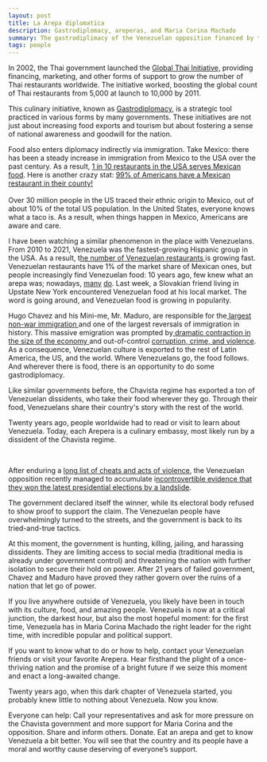 ```yaml
---
layout: post
title: La Arepa diplomatica
description: Gastrodiplomacy, areperas, and Maria Corina Machado
summary: The gastrodiplimacy of the Venezuelan opposition financed by the Chavista government.
tags: people
---
```



In 2002, the Thai government launched the [Global Thai Initiative,](https://en.wikipedia.org/wiki/Thai_cuisine#Culinary_diplomacy) providing financing, marketing, and other forms of support to grow the number of Thai restaurants worldwide. The initiative worked, boosting the global count of Thai restaurants from 5,000 at launch to 10,000 by 2011.

This culinary initiative, known as [Gastrodiplomacy](https://en.wikipedia.org/wiki/Culinary_diplomacy), is a strategic tool practiced in various forms by many governments. These initiatives are not just about increasing food exports and tourism but about fostering a sense of national awareness and goodwill for the nation. 

Food also enters diplomacy indirectly via immigration. Take Mexico: there has been a steady increase in immigration from Mexico to the USA over the past century. As a result, [1 in 10 restaurants in the USA serves Mexican food](https://www.pewresearch.org/short-reads/2024/01/11/about-1-in-10-restaurants-in-the-us-serve-mexican-food/). Here is another crazy stat: [99% of Americans have a Mexican restaurant in their county! \
](https://thehill.com/latino/4401087-report-99-percent-of-u-s-residents-have-a-mexican-restaurant-in-their-county/) \
Over 30 million people in the US traced their ethnic origin to Mexico, out of about 10% of the total US population. In the United States, everyone knows what a taco is. As a result, when things happen in Mexico, Americans are aware and care. 

I have been watching a similar phenomenon in the place with Venezuelans. From 2010 to 2021, Venezuela was the fastest-growing Hispanic group in the USA. As a result, t[he number of Venezuelan restaurants ](https://rentechdigital.com/smartscraper/business-report-details/united-states/venezuelan-restaurants)is growing fast. Venezuelan restaurants have 1% of the market share of Mexican ones, but people increasingly find Venezuelan food: 10 years ago, few knew what an arepa was; nowadays, [many](https://www.tiktok.com/@clx.icons/video/7381969926992547077) [do](https://www.youtube.com/shorts/n6h5GwO6UpQ). Last week, a Slovakian friend living in Upstate New York encountered Venezuelan food at his local market. The word is going around, and Venezuelan food is growing in popularity. 

Hugo Chavez and his Mini-me, Mr. Maduro, are responsible for the[ largest non-war immigration ](https://en.wikipedia.org/wiki/Venezuelan_refugee_crisis)and one of the largest reversals of immigration in history. This massive emigration was prompted by[ dramatic contraction in the size of the economy ](https://www.cfr.org/backgrounder/venezuela-crisis#:~:text=Turbulent%20economy.,reach%208%20percent%20in%202024.)and out-of-control [corruption, crime, and violence](https://www.icip.cat/perlapau/en/article/violence-corruption-and-organized-crime-in-venezuela/). As a consequence, Venezuelan culture is exported to the rest of Latin America, the US, and the world. Where Venezuelans go, the food follows. And wherever there is food, there is an opportunity to do some gastrodiplomacy. 

Like similar governments before, the Chavista regime has exported a ton of Venezuelan dissidents, who take their food wherever they go. Through their food, Venezuelans share their country's story with the rest of the world. 

Twenty years ago, people worldwide had to read or visit to learn about Venezuela. Today, each Arepera is a culinary embassy, most likely run by a dissident of the Chavista regime.

<p>&nbsp;</p>

After enduring a [long list of cheats and acts of violence](https://www.reuters.com/world/americas/fraught-path-venezuelas-elections-2024-07-24/), the Venezuelan opposition recently managed to accumulate i[ncontrovertible evidence that they won the latest presidential elections by a landslide](https://apnews.com/article/venezuela-maduro-machado-biden-gonzalez-a625eb01979bc9cf5570d03242f198b1).

The government declared itself the winner, while its electoral body refused to show proof to support the claim. The Venezuelan people have overwhelmingly turned to the streets, and the government is back to its tried-and-true tactics.

At this moment, the government is hunting, killing, jailing, and harassing dissidents. They are limiting access to social media (traditional media is already under government control) and threatening the nation with further isolation to secure their hold on power. After 21 years of failed government, Chavez and Maduro have proved they rather govern over the ruins of a nation that let go of power. 

If you live anywhere outside of Venezuela, you likely have been in touch with its culture, food, and amazing people. Venezuela is now at a critical junction, the darkest hour, but also the most hopeful moment: for the first time, Venezuela has in Maria Corina Machado the right leader for the right time, with incredible popular and political support. 

If you want to know what to do or how to help, contact your Venezuelan friends or visit your favorite Arepera. Hear firsthand the plight of a once-thriving nation and the promise of a bright future if we seize this moment and enact a long-awaited change. 

Twenty years ago, when this dark chapter of Venezuela started, you probably knew little to nothing about Venezuela. Now you know. 

Everyone can help: Call your representatives and ask for more pressure on the Chavista government and more support for Maria Corina and the opposition. Share and inform others. Donate. Eat an arepa and get to know Venezuela a bit better. You will see that the country and its people have a moral and worthy cause deserving of everyone’s support. 

 

 





